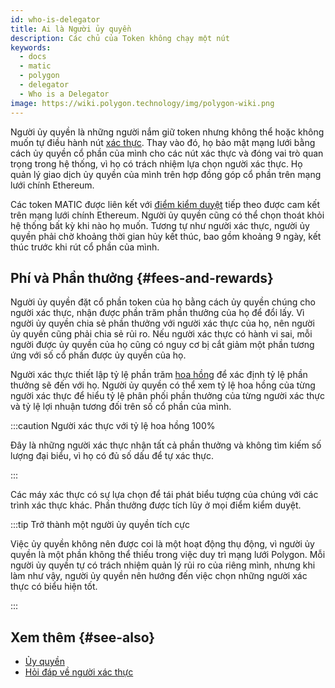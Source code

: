 ```yaml
---
id: who-is-delegator
title: Ai là Người ủy quyền
description: Các chủ của Token không chạy một nút
keywords:
  - docs
  - matic
  - polygon
  - delegator
  - Who is a Delegator
image: https://wiki.polygon.technology/img/polygon-wiki.png
---
```


Người ủy quyền là những người nắm giữ token nhưng không thể hoặc không muốn tự điều hành nút [xác thực](/docs/maintain/glossary.md#validator). Thay vào đó, họ bảo mật mạng lưới bằng cách ủy quyền cổ phần của mình cho các nút xác thực và đóng vai trò quan trọng trong hệ thống, vì họ có trách nhiệm lựa chọn người xác thực. Họ quản lý giao dịch ủy quyền của mình trên hợp đồng góp cổ phần trên mạng lưới chính Ethereum.

Các token MATIC được liên kết với [điểm kiểm duyệt](/docs/maintain/glossary.md#checkpoint-transaction) tiếp theo được cam kết trên mạng lưới chính Ethereum. Người ủy quyền cũng có thể chọn thoát khỏi hệ thống bất kỳ khi nào họ muốn. Tương tự như người xác thực, người ủy quyền phải chờ khoảng thời gian hủy kết thúc, bao gồm khoảng 9 ngày, kết thúc trước khi rút cổ phần của mình.

## Phí và Phần thưởng {#fees-and-rewards}

Người ủy quyền đặt cổ phần token của họ bằng cách ủy quyền chúng cho người xác thực, nhận được phần trăm phần thưởng của họ để đổi lấy. Vì người ủy quyền chia sẻ phần thưởng với người xác thực của họ, nên người ủy quyền cũng phải chia sẻ rủi ro. Nếu người xác thực có hành vi sai, mỗi người được ủy quyền của họ cũng có nguy cơ bị cắt giảm một phần tương ứng với số cổ phần được ủy quyền của họ.

Người xác thực thiết lập tỷ lệ phần trăm [hoa hồng](/docs/maintain/glossary.md#commission) để xác định tỷ lệ phần thưởng sẽ đến với họ. Người ủy quyền có thể xem tỷ lệ hoa hồng của từng người xác thực để hiểu tỷ lệ phân phối phần thưởng của từng người xác thực và tỷ lệ lợi nhuận tương đối trên số cổ phần của mình.

:::caution Người xác thực với tỷ lệ hoa hồng 100%

Đây là những người xác thực nhận tất cả phần thưởng và không tìm kiếm số lượng đại biểu, vì họ có đủ số dấu để tự xác thực.

:::

Các máy xác thực có sự lựa chọn để tái phát biểu tượng của chúng với các trình xác thực khác. Phần thưởng được tích lũy ở mọi điểm kiểm duyệt.

:::tip Trở thành một người ủy quyền tích cực


Việc ủy ​​quyền không nên được coi là một hoạt động thụ động, vì người ủy quyền là một phần không thể thiếu trong việc duy trì mạng lưới Polygon.
Mỗi người ủy quyền tự có trách nhiệm quản lý rủi ro của riêng mình, nhưng khi làm như vậy, người ủy quyền nên hướng đến việc chọn những người xác thực có biểu hiện tốt.

:::

## Xem thêm {#see-also}

* [Ủy quyền](/docs/maintain/delegate/delegate)
* [Hỏi đáp về người xác thực](/docs/maintain/validate/faq/validator-faq)
